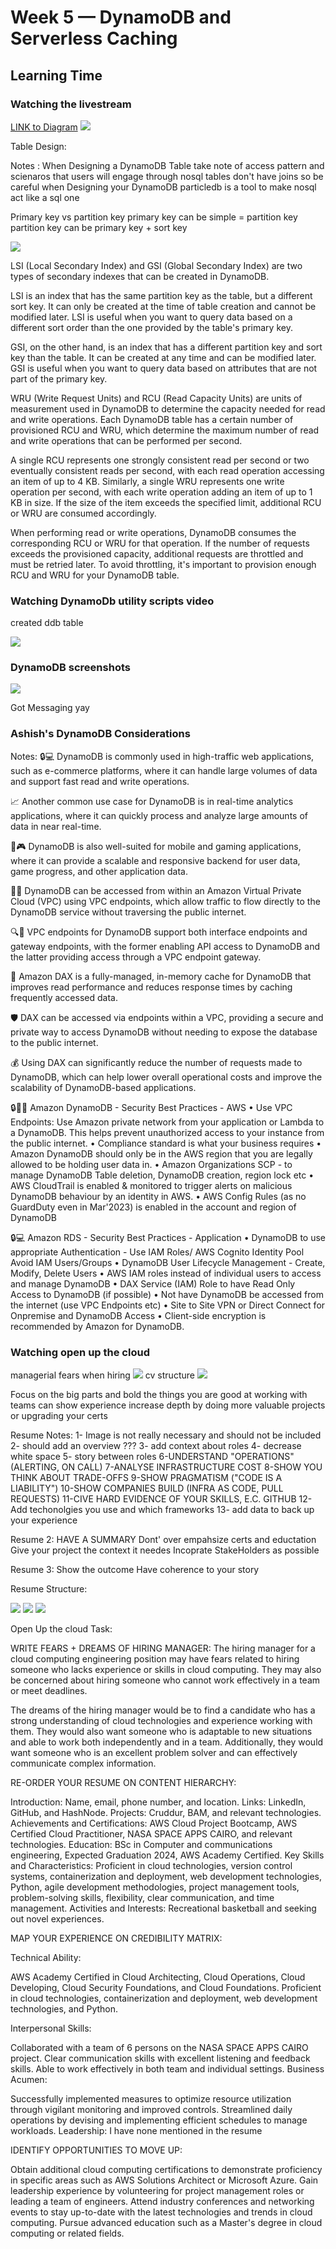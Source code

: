 # Week 5 — DynamoDB and Serverless Caching

## Learning Time

### Watching the livestream

[LINK to Diagram](https://lucid.app/lucidchart/8f58a19d-3821-4529-920f-5bb802d6c6a3/edit?invitationId=inv_e47bc316-9caa-4aee-940f-161e01e22715&page=0_0#)
![](assets/week5/lucid_chart_dynamo_db.png)

Table Design:

Notes :
When Designing a DynamoDB Table take note of access pattern and scienaros that users will engage through
nosql tables don't have joins so be careful when Designing your DynamoDB
particledb is a tool to make nosql act like a sql one

Primary key vs partition key
primary key can be simple = partition key
partition key can be primary key + sort key

![](assets/week5/lsi_vs_gsi.png)

LSI (Local Secondary Index) and GSI (Global Secondary Index) are two types of secondary indexes that can be created in DynamoDB.

LSI is an index that has the same partition key as the table, but a different sort key. It can only be created at the time of table creation and cannot be modified later. LSI is useful when you want to query data based on a different sort order than the one provided by the table's primary key.

GSI, on the other hand, is an index that has a different partition key and sort key than the table. It can be created at any time and can be modified later. GSI is useful when you want to query data based on attributes that are not part of the primary key.

WRU (Write Request Units) and RCU (Read Capacity Units) are units of measurement used in DynamoDB to determine the capacity needed for read and write operations. Each DynamoDB table has a certain number of provisioned RCU and WRU, which determine the maximum number of read and write operations that can be performed per second.

A single RCU represents one strongly consistent read per second or two eventually consistent reads per second, with each read operation accessing an item of up to 4 KB. Similarly, a single WRU represents one write operation per second, with each write operation adding an item of up to 1 KB in size. If the size of the item exceeds the specified limit, additional RCU or WRU are consumed accordingly.

When performing read or write operations, DynamoDB consumes the corresponding RCU or WRU for that operation. If the number of requests exceeds the provisioned capacity, additional requests are throttled and must be retried later. To avoid throttling, it's important to provision enough RCU and WRU for your DynamoDB table.

### Watching DynamoDb utility scripts video

created ddb table

![](assets/week5/created_ddb_table.png)

### DynamoDB screenshots

![](assets/week5/setupdynamotable.png)

Got Messaging yay

### Ashish's DynamoDB Considerations

Notes:
🔒💻 DynamoDB is commonly used in high-traffic web applications, such as e-commerce platforms, where it can handle large volumes of data and support fast read and write operations.

📈 Another common use case for DynamoDB is in real-time analytics applications, where it can quickly process and analyze large amounts of data in near real-time.

📱🎮 DynamoDB is also well-suited for mobile and gaming applications, where it can provide a scalable and responsive backend for user data, game progress, and other application data.

🔐🌐 DynamoDB can be accessed from within an Amazon Virtual Private Cloud (VPC) using VPC endpoints, which allow traffic to flow directly to the DynamoDB service without traversing the public internet.

🔍🔑 VPC endpoints for DynamoDB support both interface endpoints and gateway endpoints, with the former enabling API access to DynamoDB and the latter providing access through a VPC endpoint gateway.

💾 Amazon DAX is a fully-managed, in-memory cache for DynamoDB that improves read performance and reduces response times by caching frequently accessed data.

🛡️ DAX can be accessed via endpoints within a VPC, providing a secure and private way to access DynamoDB without needing to expose the database to the public internet.

💰 Using DAX can significantly reduce the number of requests made to DynamoDB, which can help lower overall operational costs and improve the scalability of DynamoDB-based applications.

🔒🔐📜 Amazon DynamoDB - Security Best Practices - AWS
• Use VPC Endpoints: Use Amazon private network from your application or Lambda to a DynamoDB. This helps prevent unauthorized access to your instance from the public internet.
• Compliance standard is what your business requires
• Amazon DynamoDB should only be in the AWS region that you are legally allowed to be holding user data in.
• Amazon Organizations SCP - to manage DynamoDB Table deletion, DynamoDB creation, region lock etc
• AWS CloudTrail is enabled & monitored to trigger alerts on malicious DynamoDB behaviour by an identity in AWS.
• AWS Config Rules (as no GuardDuty even in Mar'2023) is enabled in the account and region of DynamoDB

🔒💻 Amazon RDS - Security Best Practices - Application
• DynamoDB to use appropriate Authentication - Use IAM Roles/ AWS Cognito Identity Pool Avoid IAM Users/Groups
• DynamoDB User Lifecycle Management - Create, Modify, Delete Users
• AWS IAM roles instead of individual users to access and manage DynamoDB
• DAX Service (IAM) Role to have Read Only Access to DynamoDB (if possible)
• Not have DynamoDB be accessed from the internet (use VPC Endpoints etc)
• Site to Site VPN or Direct Connect for Onpremise and DynamoDB Access
• Client-side encryption is recommended by Amazon for DynamoDB.

### Watching open up the cloud

managerial fears when hiring
![](assets/week5/fear_and_doubts.png)
cv structure
![](assets/week5/cv_structue.png)

Focus on the big parts and bold the things you are good at 
working with teams can show experience
increase depth by doing more valuable projects or upgrading your certs

Resume Notes:
1- Image is not really necessary and should not be included
2- should add an overview ???
3- add context about roles
4- decrease white space
5- story between roles
6-UNDERSTAND "OPERATIONS" (ALERTING, ON CALL)
7-ANALYSE INFRASTRUCTURE COST
8-SHOW YOU THINK ABOUT TRADE-OFFS
9-SHOW PRAGMATISM ("CODE IS A LIABILITY")
10-SHOW COMPANIES BUILD (INFRA AS CODE, PULL REQUESTS)
11-CIVE HARD EVIDENCE OF YOUR SKILLS, E.C. GITHUB
12- Add techonolgies you use and which frameworks
13- add data to back up your experience

Resume 2: 
HAVE A SUMMARY
Dont' over empahsize certs and eductation 
Give your project the context it needes
Incoprate StakeHolders as possible

Resume 3:
Show the outcome 
Have coherence to your story



Resume Structure:

![](assets/week5/resume_structure.png)
![](assets/week5/skills_section.png)
![](assets/week5/no_nos.png)



Open Up the cloud Task:


WRITE FEARS + DREAMS OF HIRING MANAGER:
The hiring manager for a cloud computing engineering position may have fears related to hiring someone who lacks experience or skills in cloud computing. They may also be concerned about hiring someone who cannot work effectively in a team or meet deadlines.

The dreams of the hiring manager would be to find a candidate who has a strong understanding of cloud technologies and experience working with them. They would also want someone who is adaptable to new situations and able to work both independently and in a team. Additionally, they would want someone who is an excellent problem solver and can effectively communicate complex information.

RE-ORDER YOUR RESUME ON CONTENT HIERARCHY:

Introduction: Name, email, phone number, and location.
Links: LinkedIn, GitHub, and HashNode.
Projects: Cruddur, BAM, and relevant technologies.
Achievements and Certifications: AWS Cloud Project Bootcamp, AWS Certified Cloud Practitioner, NASA SPACE APPS CAIRO, and relevant technologies.
Education: BSc in Computer and communications engineering, Expected Graduation 2024, AWS Academy Certified.
Key Skills and Characteristics: Proficient in cloud technologies, version control systems, containerization and deployment, web development technologies, Python, agile development methodologies, project management tools, problem-solving skills, flexibility, clear communication, and time management.
Activities and Interests: Recreational basketball and seeking out novel experiences.



MAP YOUR EXPERIENCE ON CREDIBILITY MATRIX:


Technical Ability:

AWS Academy Certified in Cloud Architecting, Cloud Operations, Cloud Developing, Cloud Security Foundations, and Cloud Foundations.
Proficient in cloud technologies, containerization and deployment, web development technologies, and Python.


Interpersonal Skills:

Collaborated with a team of 6 persons on the NASA SPACE APPS CAIRO project.
Clear communication skills with excellent listening and feedback skills.
Able to work effectively in both team and individual settings.
Business Acumen:

Successfully implemented measures to optimize resource utilization through vigilant monitoring and improved controls.
Streamlined daily operations by devising and implementing efficient schedules to manage workloads.
Leadership:
I have none mentioned in the resume




IDENTIFY OPPORTUNITIES TO MOVE UP:

Obtain additional cloud computing certifications to demonstrate proficiency in specific areas such as AWS Solutions Architect or Microsoft Azure.
Gain leadership experience by volunteering for project management roles or leading a team of engineers.
Attend industry conferences and networking events to stay up-to-date with the latest technologies and trends in cloud computing.
Pursue advanced education such as a Master's degree in cloud computing or related fields.